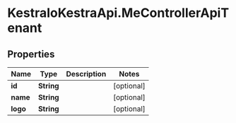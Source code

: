 # KestraIoKestraApi.MeControllerApiTenant

## Properties

Name | Type | Description | Notes
------------ | ------------- | ------------- | -------------
**id** | **String** |  | [optional] 
**name** | **String** |  | [optional] 
**logo** | **String** |  | [optional] 


